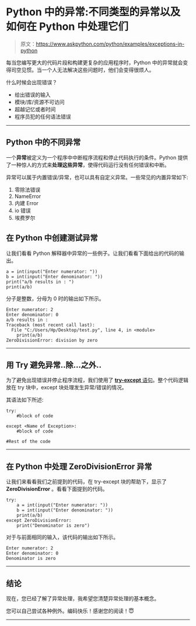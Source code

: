# Python 中的异常:不同类型的异常以及如何在 Python 中处理它们

> 原文：<https://www.askpython.com/python/examples/exceptions-in-python>

每当您编写更大的代码片段和构建更复杂的应用程序时，Python 中的异常就会变得司空见惯。当一个人无法解决这些问题时，他们会变得很烦人。

什么时候会出现错误？

*   给出错误的输入
*   模块/库/资源不可访问
*   超越记忆或者时间
*   程序员犯的任何语法错误

* * *

## Python 中的不同异常

一个**异常**被定义为一个程序中中断程序流程和停止代码执行的条件。Python 提供了一种惊人的方式来**处理这些异常**，使得代码运行没有任何错误和中断。

异常可以属于内置错误/异常，也可以具有自定义异常。一些常见的内置异常如下:

1.  零除法错误
2.  NameError
3.  内建 Error
4.  io 错误
5.  埃费罗尔

## 在 Python 中创建测试异常

让我们看看 Python 解释器中异常的一些例子。让我们看看下面给出的代码的输出。

```
a = int(input("Enter numerator: "))
b = int(input("Enter denominator: "))
print("a/b results in : ")
print(a/b)

```

分子是整数，分母为 0 时的输出如下所示。

```
Enter numerator: 2
Enter denominator: 0
a/b results in : 
Traceback (most recent call last):
  File "C:/Users/Hp/Desktop/test.py", line 4, in <module>
    print(a/b)
ZeroDivisionError: division by zero

```

* * *

## 用 Try 避免异常..除...之外..

为了避免出现错误并停止程序流程，我们使用了 [**try-except** 语句](https://www.askpython.com/python/python-exception-handling)。整个代码逻辑放在 try 块中，except 块处理发生异常/错误的情况。

其语法如下所述:

```
try:    
    #block of code     

except <Name of Exception>:    
    #block of code    

#Rest of the code

```

* * *

## 在 Python 中处理 ZeroDivisionError 异常

让我们来看看我们之前提到的代码，在 try-except 块的帮助下，显示了 **ZeroDivisionError** 。看看下面提到的代码。

```
try:
    a = int(input("Enter numerator: "))
    b = int(input("Enter denominator: "))
    print(a/b)
except ZeroDivisionError:
    print("Denominator is zero")

```

对于与前面相同的输入，该代码的输出如下所示。

```
Enter numerator: 2
Enter denominator: 0
Denominator is zero

```

* * *

## 结论

现在，您已经了解了异常处理，我希望您清楚异常处理的基本概念。

您可以自己尝试各种例外。编码快乐！感谢您的阅读！😇

* * *